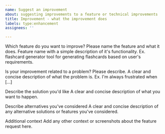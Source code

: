 ```yaml
---
name: Suggest an improvement
about: suggesting improvements to a feature or technical improvements
title: Improvement - what the improvement does
labels: type:enhancement
assignees: ''

---
```


Which feature do you want to improve? Please name the feature and what it does. 
Feature name with a simple description of it's functionality. Ex. flashcard generator tool for generating flashcards based on user's requirements.

Is your improvement related to a problem? Please describe. A clear and concise description of what the problem is. Ex. I'm always frustrated when [...]

Describe the solution you'd like A clear and concise description of what you want to happen.

Describe alternatives you've considered A clear and concise description of any alternative solutions or features you've considered.

Additional context Add any other context or screenshots about the feature request here.
